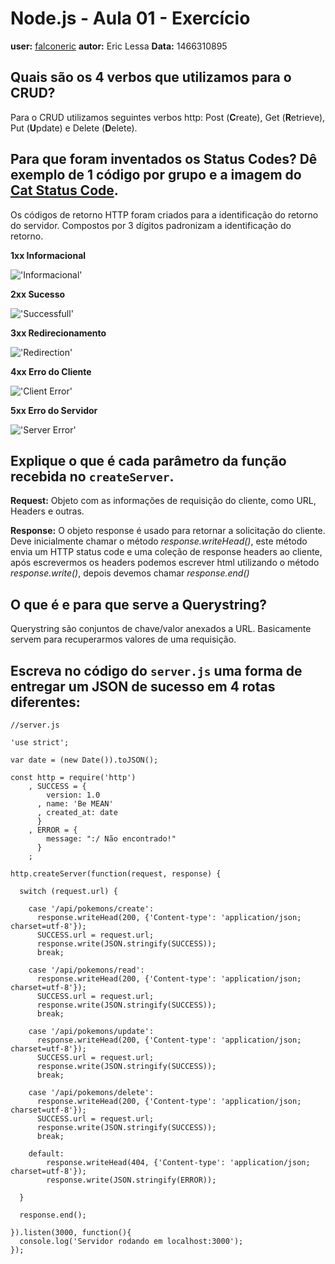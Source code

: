 # Node.js - Aula 01 - Exercício
**user:** [falconeric](https://github.com/falconeric)
**autor:** Eric Lessa
**Data:** 1466310895

## Quais são os 4 verbos que utilizamos para o CRUD?
Para o CRUD utilizamos seguintes verbos http: Post (**C**reate), Get (**R**etrieve), Put (**U**pdate) e Delete (**D**elete).


## Para que foram inventados os Status Codes? Dê exemplo de 1 código por grupo e a imagem do [Cat Status Code](https://http.cat/).
Os códigos de retorno HTTP foram criados para a identificação do retorno do servidor. Compostos por 3 dígitos padronizam a identificação do retorno.

**1xx Informacional**

!['Informacional'](https://http.cat/100)

**2xx Sucesso**

!['Successfull'](https://http.cat/200)

**3xx Redirecionamento**

!['Redirection'](https://http.cat/300)

**4xx Erro do Cliente**

!['Client Error'](https://http.cat/400)

**5xx Erro do Servidor**

!['Server Error'](https://http.cat/500)

## Explique o que é cada parâmetro da função recebida no `createServer`.
**Request:** Objeto com as informações de requisição do cliente, como URL, Headers e outras.

**Response:** O objeto response é usado para retornar a solicitação do cliente. Deve inicialmente chamar o método *response.writeHead()*, este método envia um HTTP status code e uma coleção de response headers ao cliente, após escrevermos os headers podemos escrever html utilizando o método *response.write()*, depois devemos chamar *response.end()*

## O que é e para que serve a Querystring?
Querystring são conjuntos de chave/valor anexados a URL.
Basicamente servem para recuperarmos valores de uma requisição.


## Escreva no código do `server.js` uma forma de entregar um JSON de sucesso em 4 rotas diferentes:

```
//server.js

'use strict';

var date = (new Date()).toJSON();

const http = require('http')
    , SUCCESS = {
        version: 1.0
      , name: 'Be MEAN'
      , created_at: date
      }
    , ERROR = {
        message: ":/ Não encontrado!"
      }
    ;

http.createServer(function(request, response) {

  switch (request.url) {

    case '/api/pokemons/create':
      response.writeHead(200, {'Content-type': 'application/json; charset=utf-8'});
      SUCCESS.url = request.url;
      response.write(JSON.stringify(SUCCESS));
      break;

    case '/api/pokemons/read':
      response.writeHead(200, {'Content-type': 'application/json; charset=utf-8'});
      SUCCESS.url = request.url;
      response.write(JSON.stringify(SUCCESS));
      break;

    case '/api/pokemons/update':
      response.writeHead(200, {'Content-type': 'application/json; charset=utf-8'});
      SUCCESS.url = request.url;
      response.write(JSON.stringify(SUCCESS));
      break;

    case '/api/pokemons/delete':
      response.writeHead(200, {'Content-type': 'application/json; charset=utf-8'});
      SUCCESS.url = request.url;
      response.write(JSON.stringify(SUCCESS));
      break;

    default:
        response.writeHead(404, {'Content-type': 'application/json; charset=utf-8'});
        response.write(JSON.stringify(ERROR));

  }

  response.end();

}).listen(3000, function(){
  console.log('Servidor rodando em localhost:3000');
});

```
